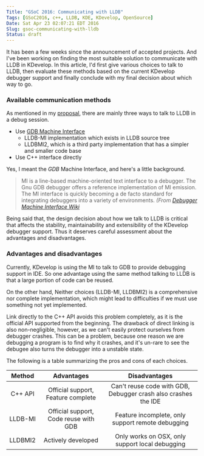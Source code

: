 ```yaml
---
Title: "GSoC 2016: Communicating with LLDB"
Tags: [GSoC2016, c++, LLDB, KDE, KDevelop, OpenSource]
Date: Sat Apr 23 02:07:21 EDT 2016
Slug: gsoc-communicating-with-lldb
Status: draft
---
```


It has been a few weeks since the announcement of accepted projects. And I've been working on finding the most suitable solution to communicate with LLDB in KDevelop. In this article, I'd first give various choices to talk to LLDB, then evaluate these methods based on the current KDevelop debugger support and finally conclude with my final decision about which way to go.

### Available communication methods

As mentioned in my [proposal](gsoc-kdevelop-lldb-support), there are mainly three ways to talk to LLDB in a debug session.

- Use [GDB Machine Interface](https://sourceware.org/gdb/onlinedocs/gdb/GDB_002fMI.html#GDB_002fMI)
	* LLDB-MI implementation which exists in LLDB source tree
	* LLDBMI2, which is a third party implementation that has a simpler and smaller code base
- Use C++ interface directly

Yes, I meant the *GDB* Machine Interface, and here's a little background.

> MI is a line-based machine-oriented text interface to a debugger. The Gnu GDB debugger offers a reference implementation of MI emission. The MI interface is quickly becoming a de facto standard for integrating debuggers into a variety of environments.  *(From [Debugger Machine Interface Wiki](https://wiki.linuxfoundation.org/en/Debugger_Machine_Interface_(DMI))*


Being said that, the design decision about how we talk to LLDB is critical that affects the stability, maintainability and extensibility of the KDevelop debugger support. Thus it deserves careful assessment about the advantages and disadvantages.

### Advantages and disadvantages

Currently, KDevelop is using the MI to talk to GDB to provide debugging support in IDE. So one advantage using the same method talking to LLDB is that a large portion of code can be reused.

On the other hand, Neither choices (LLDB-MI, LLDBMI2) is a comprehensive nor complete implementation, which might lead to difficulties if we must use something not yet implemented.

Link directly to the C++ API avoids this problem completely, as it is the official API supported from the beginning. The drawback of direct linking is also non-negligible, however, as we can't easily protect ourselves from debugger crashes. This can be a problem, because one reason we are debugging a program is to find why it crashes, and it's un-rare to see the debugee also turns the debugger into a unstable state.

The following is a table summarizing the pros and cons of each choices.

Method | Advantages | Disadvantages
:---: | :---: | :---:
C++ API | Official support, Feature complete | Can't reuse code with GDB, Debugger crash also crashes the IDE
LLDB-MI | Official support, Code reuse with GDB | Feature incomplete, only support remote debugging
LLDBMI2 | Actively developed | Only works on OSX, only support local debugging